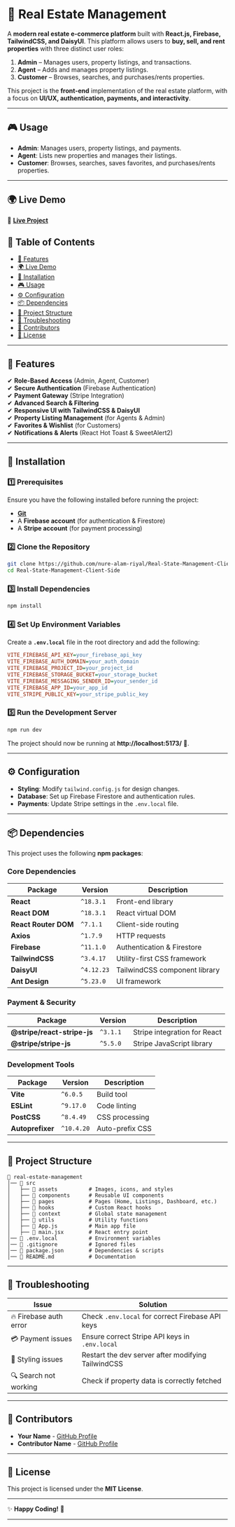 
# 🏡 **Real Estate Management**  

A **modern real estate e-commerce platform** built with **React.js, Firebase, TailwindCSS, and DaisyUI**. This platform allows users to **buy, sell, and rent properties** with three distinct user roles:  

1. **Admin** – Manages users, property listings, and transactions.  
2. **Agent** – Adds and manages property listings.  
3. **Customer** – Browses, searches, and purchases/rents properties.  

This project is the **front-end** implementation of the real estate platform, with a focus on **UI/UX, authentication, payments, and interactivity**.

---
## 🎮 **Usage**  

- **Admin**: Manages users, property listings, and payments.  
- **Agent**: Lists new properties and manages their listings.  
- **Customer**: Browses, searches, saves favorites, and purchases/rents properties.  

---


## 🌍 **Live Demo**  

🔗 **[Live Project](https://real-state-asset.web.app/)**  



## 📜 **Table of Contents**  

- [🚀 Features](#-features)  
- [🌍 Live Demo](#-live-demo)  
- [🔧 Installation](#-installation)  
- [🎮 Usage](#-usage)  
- [⚙️ Configuration](#-configuration)  
- [📦 Dependencies](#-dependencies)  
- [📂 Project Structure](#-project-structure)  
- [🐞 Troubleshooting](#-troubleshooting)  
- [👥 Contributors](#-contributors)  
- [📜 License](#-license)  

---

## 🚀 **Features**  

✔ **Role-Based Access** (Admin, Agent, Customer)  
✔ **Secure Authentication** (Firebase Authentication)  
✔ **Payment Gateway** (Stripe Integration)  
✔ **Advanced Search & Filtering**  
✔ **Responsive UI with TailwindCSS & DaisyUI**  
✔ **Property Listing Management** (for Agents & Admin)  
✔ **Favorites & Wishlist** (for Customers)  
✔ **Notifications & Alerts** (React Hot Toast & SweetAlert2)  

---

## 🔧 **Installation**  

### **1️⃣ Prerequisites**  

Ensure you have the following installed before running the project:  
- **[Git](https://git-scm.com/)**  
- A **Firebase account** (for authentication & Firestore)  
- A **Stripe account** (for payment processing)  

### **2️⃣ Clone the Repository**  

```sh
git clone https://github.com/nure-alam-riyal/Real-State-Management-Client-Side.git
cd Real-State-Management-Client-Side
```

### **3️⃣ Install Dependencies**  

```sh
npm install
```

### **4️⃣ Set Up Environment Variables**  

Create a **`.env.local`** file in the root directory and add the following:  

```ini
VITE_FIREBASE_API_KEY=your_firebase_api_key
VITE_FIREBASE_AUTH_DOMAIN=your_auth_domain
VITE_FIREBASE_PROJECT_ID=your_project_id
VITE_FIREBASE_STORAGE_BUCKET=your_storage_bucket
VITE_FIREBASE_MESSAGING_SENDER_ID=your_sender_id
VITE_FIREBASE_APP_ID=your_app_id
VITE_STRIPE_PUBLIC_KEY=your_stripe_public_key
```

### **5️⃣ Run the Development Server**  

```sh
npm run dev
```

The project should now be running at **http://localhost:5173/** 🚀.  

---



## ⚙️ **Configuration**  

- **Styling**: Modify `tailwind.config.js` for design changes.  
- **Database**: Set up Firebase Firestore and authentication rules.  
- **Payments**: Update Stripe settings in the `.env.local` file.  

---

## 📦 **Dependencies**  

This project uses the following **npm packages**:  

### **Core Dependencies**  

| Package | Version | Description |
|---------|---------|-------------|
| **React** | `^18.3.1` | Front-end library |
| **React DOM** | `^18.3.1` | React virtual DOM |
| **React Router DOM** | `^7.1.1` | Client-side routing |
| **Axios** | `^1.7.9` | HTTP requests |
| **Firebase** | `^11.1.0` | Authentication & Firestore |
| **TailwindCSS** | `^3.4.17` | Utility-first CSS framework |
| **DaisyUI** | `^4.12.23` | TailwindCSS component library |
| **Ant Design** | `^5.23.0` | UI framework |

### **Payment & Security**  

| Package | Version | Description |
|---------|---------|-------------|
| **@stripe/react-stripe-js** | `^3.1.1` | Stripe integration for React |
| **@stripe/stripe-js** | `^5.5.0` | Stripe JavaScript library |

### **Development Tools**  

| Package | Version | Description |
|---------|---------|-------------|
| **Vite** | `^6.0.5` | Build tool |
| **ESLint** | `^9.17.0` | Code linting |
| **PostCSS** | `^8.4.49` | CSS processing |
| **Autoprefixer** | `^10.4.20` | Auto-prefix CSS |

---

## 📂 **Project Structure**  

```
📂 real-estate-management
│── 📂 src
│   ├── 📂 assets          # Images, icons, and styles
│   ├── 📂 components      # Reusable UI components
│   ├── 📂 pages           # Pages (Home, Listings, Dashboard, etc.)
│   ├── 📂 hooks           # Custom React hooks
│   ├── 📂 context         # Global state management
│   ├── 📂 utils           # Utility functions
│   ├── 📜 App.js          # Main app file
│   ├── 📜 main.jsx        # React entry point
│── 📜 .env.local          # Environment variables
│── 📜 .gitignore          # Ignored files
│── 📜 package.json        # Dependencies & scripts
│── 📜 README.md           # Documentation
```

---

## 🐞 **Troubleshooting**  

| Issue | Solution |
|--------|---------|
| 🔥 Firebase auth error | Check `.env.local` for correct Firebase API keys |
| 💳 Payment issues | Ensure correct Stripe API keys in `.env.local` |
| 🎨 Styling issues | Restart the dev server after modifying TailwindCSS |
| 🔍 Search not working | Check if property data is correctly fetched |

---

## 👥 **Contributors**  

- **Your Name** - [GitHub Profile](https://github.com/your-username)  
- **Contributor Name** - [GitHub Profile](https://github.com/contributor-username)  

---

## 📜 **License**  

This project is licensed under the **MIT License**.  

---

✨ **Happy Coding!** 🚀  

---


